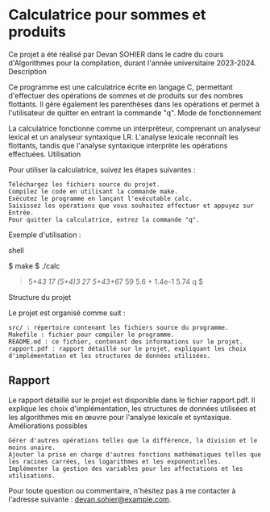 # Calculatrice pour sommes et produits

Ce projet a été réalisé par Devan SOHIER dans le cadre du cours d'Algorithmes pour la compilation, durant l'année universitaire 2023-2024.
Description

Ce programme est une calculatrice écrite en langage C, permettant d'effectuer des opérations de sommes et de produits sur des nombres flottants. Il gère également les parenthèses dans les opérations et permet à l'utilisateur de quitter en entrant la commande "q".
Mode de fonctionnement

La calculatrice fonctionne comme un interpréteur, comprenant un analyseur lexical et un analyseur syntaxique LR. L'analyse lexicale reconnaît les flottants, tandis que l'analyse syntaxique interprète les opérations effectuées.
Utilisation

Pour utiliser la calculatrice, suivez les étapes suivantes :

    Téléchargez les fichiers source du projet.
    Compilez le code en utilisant la commande make.
    Exécutez le programme en lançant l'exécutable calc.
    Saisissez les opérations que vous souhaitez effectuer et appuyez sur Entrée.
    Pour quitter la calculatrice, entrez la commande "q".

Exemple d'utilisation :

shell

$ make
$ ./calc
> 5+4*3
17
> (5+4)*3
27
> 5+4*3+6*7
59
> 5.6 + 1.4e-1
5.74
> q
$ 

Structure du projet

Le projet est organisé comme suit :

    src/ : répertoire contenant les fichiers source du programme.
    Makefile : fichier pour compiler le programme.
    README.md : ce fichier, contenant des informations sur le projet.
    rapport.pdf : rapport détaillé sur le projet, expliquant les choix d'implémentation et les structures de données utilisées.

## Rapport

Le rapport détaillé sur le projet est disponible dans le fichier rapport.pdf. Il explique les choix d'implémentation, les structures de données utilisées et les algorithmes mis en œuvre pour l'analyse lexicale et syntaxique.
Améliorations possibles

    Gérer d'autres opérations telles que la différence, la division et le moins unaire.
    Ajouter la prise en charge d'autres fonctions mathématiques telles que les racines carrées, les logarithmes et les exponentielles.
    Implémenter la gestion des variables pour les affectations et les utilisations.

Pour toute question ou commentaire, n'hésitez pas à me contacter à l'adresse suivante : devan.sohier@example.com.

